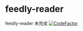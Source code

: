 # feedly-reader
feedly-reader
未完成
[![CodeFactor](https://www.codefactor.io/repository/github/ltzz/feedly-reader/badge)](https://www.codefactor.io/repository/github/ltzz/feedly-reader)